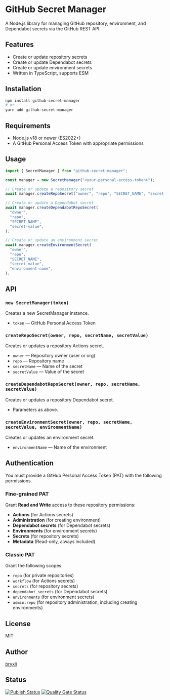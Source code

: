 # GitHub Secret Manager

A Node.js library for managing GitHub repository, environment, and Dependabot secrets via the GitHub REST API.

## Features

- Create or update repository secrets
- Create or update Dependabot secrets
- Create or update environment secrets
- Written in TypeScript, supports ESM

## Installation

```sh
npm install github-secret-manager
# or
yarn add github-secret-manager
```

## Requirements

- Node.js v18 or newer (ES2022+)
- A GitHub Personal Access Token with appropriate permissions

## Usage

```typescript
import { SecretManager } from "github-secret-manager";

const manager = new SecretManager("<your-personal-access-token>");

// Create or update a repository secret
await manager.createRepoSecret("owner", "repo", "SECRET_NAME", "secret-value");

// Create or update a Dependabot secret
await manager.createDependabotRepoSecret(
  "owner",
  "repo",
  "SECRET_NAME",
  "secret-value",
);

// Create or update an environment secret
await manager.createEnvironmentSecret(
  "owner",
  "repo",
  "SECRET_NAME",
  "secret-value",
  "environment-name",
);
```

## API

### `new SecretManager(token)`

Creates a new SecretManager instance.

- `token` — GitHub Personal Access Token

### `createRepoSecret(owner, repo, secretName, secretValue)`

Creates or updates a repository Actions secret.

- `owner` — Repository owner (user or org)
- `repo` — Repository name
- `secretName` — Name of the secret
- `secretValue` — Value of the secret

### `createDependabotRepoSecret(owner, repo, secretName, secretValue)`

Creates or updates a repository Dependabot secret.

- Parameters as above.

### `createEnvironmentSecret(owner, repo, secretName, secretValue, environmentName)`

Creates or updates an environment secret.

- `environmentName` — Name of the environment

## Authentication

You must provide a GitHub Personal Access Token (PAT) with the following permissions.

### Fine-grained PAT

Grant **Read and Write** access to these repository permissions:

- **Actions** (for Actions secrets)
- **Administration** (for creating environment)
- **Dependabot secrets** (for Dependabot secrets)
- **Environments** (for environment secrets)
- **Secrets** (for repository secrets)
- **Metadata** (Read-only, always included)

### Classic PAT

Grant the following scopes:

- `repo` (for private repositories)
- `workflow` (for Actions secrets)
- `secrets` (for repository secrets)
- `dependabot_secrets` (for Dependabot secrets)
- `environments` (for environment secrets)
- `admin:repo` (for repository administration, including creating environments)

## License

MIT

## Author

[bryxli](https://github.com/bryxli)

## Status

[![Publish Status](https://github.com/bryxli/github-secret-manager/actions/workflows/npm-publish.yml/badge.svg)](https://github.com/bryxli/github-secret-manager/actions/workflows/npm-publish.yml)
[![Quality Gate Status](https://sonarcloud.io/api/project_badges/measure?project=bryxli_github-secret-manager&metric=alert_status)](https://sonarcloud.io/summary/new_code?id=bryxli_github-secret-manager)
